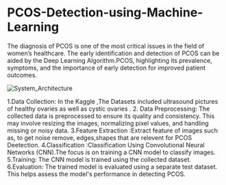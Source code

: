 # PCOS-Detection-using-Machine-Learning
The diagnosis of PCOS is one of the most critical issues in the field of women’s healthcare. The early identification and detection of PCOS can be aided by the Deep Learning Algorithm.PCOS, highlighting its prevalence, symptoms, and the importance of early detection for improved patient outcomes.


![System_Architecture](https://github.com/user-attachments/assets/d354511f-bd2a-4e37-8c93-3827cc08087e)



1.Data Collection: In the Kaggle ,The  Datasets included ultrasound pictures of healthy ovaries as well as cystic ovaries .
2. Data Preprocessing: The collected data is preprocessed to ensure its  quality and consistency. This may involve resizing the images, normalizing pixel values, and handling missing or noisy data.
3.Feature Extraction :Extract feature of images such as, to get noise remove, edges,shapes that are relevent for PCOS Deetection.
4.Classification :Classification Using Convolutional Neural Networks (CNN).The focus is on training a CNN model to classify images.
5.Training: The CNN model is trained using the collected dataset.
6.Evaluation: The trained model is evaluated using a separate test dataset. This helps assess the model's performance in detecting PCOS.
